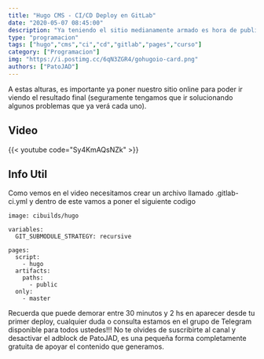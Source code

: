 ```yaml
---
title: "Hugo CMS - CI/CD Deploy en GitLab"
date: "2020-05-07 08:45:00"
description: "Ya teniendo el sitio medianamente armado es hora de publicarlo para ir viendolo online..."
type: "programacion"
tags: ["hugo","cms","ci","cd","gitlab","pages","curso"]
category: ["Programacion"]
img: "https://i.postimg.cc/6qN3ZGR4/gohugoio-card.png"
authors: ["PatoJAD"]
---
```


A estas alturas, es importante ya poner nuestro sitio online para poder ir viendo el resultado final (seguramente tengamos que ir solucionando algunos problemas que ya verá cada uno).




## Video


{{< youtube code="Sy4KmAQsNZk" >}}



## Info Util



Como vemos en el video necesitamos crear un archivo llamado .gitlab-ci.yml y dentro de este vamos a poner el siguiente codigo



    image: cibuilds/hugo

    variables:
      GIT_SUBMODULE_STRATEGY: recursive

    pages:
      script:
        - hugo
      artifacts:
        paths:
          - public
      only:
        - master



Recuerda que puede demorar entre 30 minutos y 2 hs en aparecer desde tu primer deploy, cualquier duda o consulta estamos en el grupo de Telegram disponible para todos ustedes!!! No te olvides de suscribirte al canal y desactivar el adblock de PatoJAD, es una pequeña forma completamente gratuita de apoyar el contenido que generamos.
